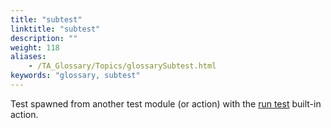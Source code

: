 ```yaml
--- 
title: "subtest"
linktitle: "subtest"
description: ""
weight: 118
aliases: 
    - /TA_Glossary/Topics/glossarySubtest.html
keywords: "glossary, subtest"
---
```


Test spawned from another test module \(or action\) with the [run test](/automation-guide/action-based-testing-language/built-in-actions/test-support-actions/control-flow/run-test) built-in action.

